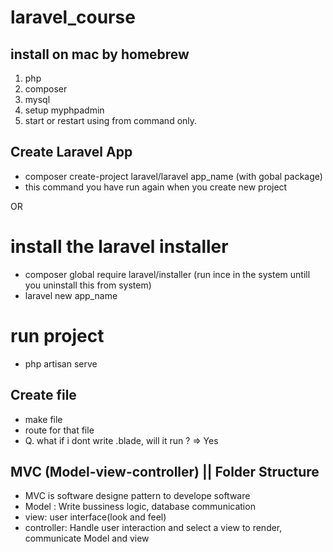 # laravel_course

## install on mac by homebrew
1. php
2. composer
3. mysql
4. setup myphpadmin
5. start or restart using from command only.

## Create Laravel App
- composer create-project laravel/laravel app_name (with gobal package)
- this command you have run again when you create new project

OR

# install the laravel installer
- composer global require laravel/installer (run ince in the system untill you uninstall this from system)
- laravel new app_name

# run project
- php artisan serve

## Create file
- make file
- route for that file
- Q. what if i dont write .blade, will it run ? => Yes

## MVC (Model-view-controller) || Folder Structure
- MVC is software designe pattern to develope software
- Model : Write bussiness logic, database communication
- view: user interface(look and feel)
- controller: Handle user interaction and select a view to render, communicate Model and view